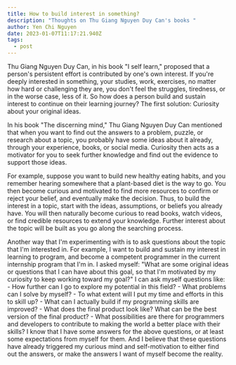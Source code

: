 ```yaml
---
title: How to build interest in something?
description: "Thoughts on Thu Giang Nguyen Duy Can's books "
author: Yen Chi Nguyen
date: 2023-01-07T11:17:21.940Z
tags:
  - post
---
```

Thu Giang Nguyen Duy Can, in his book "I self learn," proposed that a person's persistent effort is contributed by one's own interest. If you're deeply interested in something, your studies, work, exercises, no matter how hard or challenging they are, you don't feel the struggles, tiredness, or in the worse case, less of it. So how does a person build and sustain interest to continue on their learning journey? The first solution: Curiosity about your original ideas.  

In his book "The discerning mind," Thu Giang Nguyen Duy Can mentioned that when you want to find out the answers to a problem, puzzle, or research about a topic, you probably have some ideas about it already, through your experience, books, or social media. Curiosity then acts as a motivator for you to seek further knowledge and find out the evidence to support those ideas. 

For example, suppose you want to build new healthy eating habits, and you remember hearing somewhere that a plant-based diet is the way to go. You then become curious and motivated to find more resources to confirm or reject your belief, and eventually make the decision. Thus, to build the interest in a topic, start with the ideas, assumptions, or beliefs you already have. You will then naturally become curious to read books, watch videos, or find credible resources to extend your knowledge. Further interest about the topic will be built as you go along the searching process. 

Another way that I'm experimenting with is to ask questions about the topic that I'm interested in. ​For example, I want to build and sustain my interest in learning to program, and become a competent programmer in the current internship program that I'm in. I asked myself: "What are some original ideas or questions that I can have about this goal, so that I'm motivated by my curiosity to keep working toward my goal?" I can ask myself questions like:
	- How further can I go to explore my potential in this field?
	- What problems can I solve by myself?
	- To what extent will I put my time and efforts in this to skill up?
	- What can I actually build if my programming skills are improved?
	- What does the final product look like? What can be the best version of the final product?
	- What possibilities are there for programmers and developers to contribute to making the world a better place with their skills?
I know that I have some answers for the above questions, or at least some expectations from myself for them. And I believe that these questions have already triggered my curious mind and self-motivation to either find out the answers, or make the answers I want of myself become the reality.